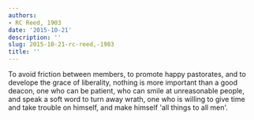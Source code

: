```yaml
---
authors:
- RC Reed, 1903
date: '2015-10-21'
description: ''
slug: 2015-10-21-rc-reed,-1903
title: ''
---
```

To avoid friction between members, to promote happy pastorates, and to develope the grace of liberality, nothing is more important than a good deacon, one who can be patient, who can smile at unreasonable people, and speak a soft word to turn away wrath, one who is willing to give time and take trouble on himself, and make himself 'all things to all men'.




